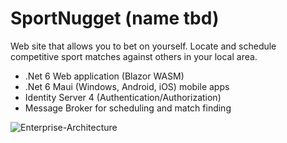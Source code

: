 # SportNugget (name tbd)

 Web site that allows you to bet on yourself. Locate and schedule competitive sport matches against others in your local area.
 
 - .Net 6 Web application (Blazor WASM)
 - .Net 6 Maui (Windows, Android, iOS) mobile apps
 - Identity Server 4 (Authentication/Authorization)
 - Message Broker for scheduling and match finding


![Enterprise-Architecture](https://user-images.githubusercontent.com/46108090/166502828-edbdbc08-7d18-4637-b50b-bad3f7f1acf4.png)
